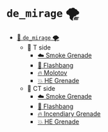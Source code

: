 # `de_mirage` 🌪️

* [📁 `de_mirage` 🌪️](maps)
    * 📁 T side
        * [:cloud: Smoke Grenade](maps/de_mirage/de_mirage%20T%20Smoke%20Grenade.md)
        * [:star2: Flashbang](maps/de_mirage/de_mirage%20T%20Flashbang.md)
        * [:fire: Molotov](maps/de_mirage/de_mirage%20T%20Molotov.md)
        * [:boom: HE Grenade](maps/de_mirage/de_mirage%20T%20HE%20Grenade.md)
    * 📁 CT side
        * [:cloud: Smoke Grenade](maps/de_mirage/de_mirage%20CT%20Smoke%20Grenade.md)
        * [:star2: Flashbang](maps/de_mirage/de_mirage%20CT%20Flashbang.md)
        * [:fire: Incendiary Grenade](maps/de_mirage/de_mirage%20CT%20Incendiary%20Grenade.md)
        * [:boom: HE Grenade](maps/de_mirage/de_mirage%20CT%20HE%20Grenade.md)